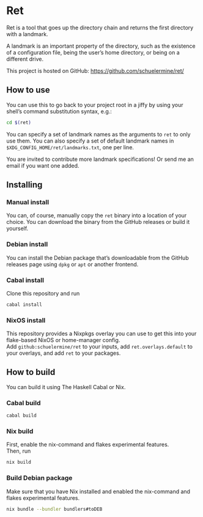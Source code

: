 # Ret

Ret is a tool that goes up the directory chain and returns the first directory with a landmark.

A landmark is an important property of the directory, such as the existence of a configuration file, being the user’s home directory, or being on a different drive.

This project is hosted on GitHub: https://github.com/schuelermine/ret/

## How to use

You can use this to go back to your project root in a jiffy by using your shell’s command substitution syntax,
e.g.:

```sh
cd $(ret)
```

You can specify a set of landmark names as the arguments to `ret` to only use them.
You can also specify a set of default landmark names in `$XDG_CONFIG_HOME/ret/landmarks.txt`, one per line.

You are invited to contribute more landmark specifications! Or send me an email if you want one added.

## Installing

### Manual install

You can, of course, manually copy the `ret` binary into a location of your choice.
You can download the binary from the GitHub releases or build it yourself.

### Debian install

You can install the Debian package that’s downloadable from the GitHub releases page using `dpkg` or `apt` or another frontend.

### Cabal install

Clone this repository and run

```sh
cabal install
```

### NixOS install

This repository provides a Nixpkgs overlay you can use to get this into your flake-based NixOS or home-manager config.  
Add `github:schuelermine/ret` to your inputs, add `ret.overlays.default` to your overlays, and add `ret` to your packages.

## How to build

You can build it using The Haskell Cabal or Nix.

### Cabal build

```sh
cabal build
```

### Nix build

First, enable the nix-command and flakes experimental features.  
Then, run

```sh
nix build
```

### Build Debian package

Make sure that you have Nix installed and enabled the nix-command and flakes experimental features.

```sh
nix bundle --bundler bundlers#toDEB
```
